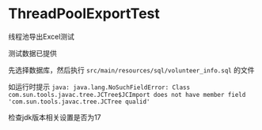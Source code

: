 # ThreadPoolExportTest
线程池导出Excel测试



测试数据已提供

先选择数据库，然后执行 `src/main/resources/sql/volunteer_info.sql` 的文件

如运行时提示  `java: java.lang.NoSuchFieldError: Class com.sun.tools.javac.tree.JCTree$JCImport does not have member field 'com.sun.tools.javac.tree.JCTree qualid'`

检查jdk版本相关设置是否为17

